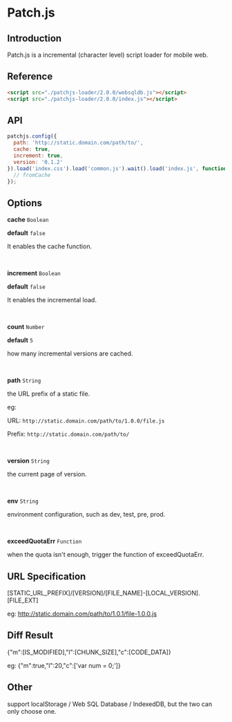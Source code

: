 # Patch.js

## Introduction

Patch.js is a incremental (character level) script loader for mobile web.

## Reference

```html
<script src="./patchjs-loader/2.0.0/websqldb.js"></script>
<script src="./patchjs-loader/2.0.0/index.js"></script>
```

## API 

```js
patchjs.config({
  path: 'http://static.domain.com/path/to/',
  cache: true,
  increment: true,
  version: '0.1.2'
}).load('index.css').load('common.js').wait().load('index.js', function (url, fromCache) {
  // fromCache 
});
```

## Options

**cache** `Boolean`

**default** `false`

It enables the cache function.

<br/>

**increment** `Boolean`

**default** `false`

It enables the incremental load.

<br/>

**count** `Number`

**default** `5`

how many incremental versions are cached.

<br/>

**path** `String`

the URL prefix of a static file.

eg: 

URL: `http://static.domain.com/path/to/1.0.0/file.js`

Prefix: `http://static.domain.com/path/to/`

<br/>

**version** `String`

the current page of version.

<br/>

**env** `String`

environment configuration, such as dev, test, pre, prod.

<br/>

**exceedQuotaErr** `Function`

when the quota isn't enough, trigger the function of exceedQuotaErr.


## URL Specification

[STATIC_URL_PREFIX]/[VERSION]/[FILE_NAME]-[LOCAL_VERSION].[FILE_EXT]

eg: http://static.domain.com/path/to/1.0.1/file-1.0.0.js

## Diff Result

{"m":[IS_MODIFIED],"l":[CHUNK_SIZE],"c":[CODE_DATA]}

eg: {"m":true,"l":20,"c":['var num = 0;']}

## Other

support localStorage / Web SQL Database / IndexedDB, but the two can only choose one.



